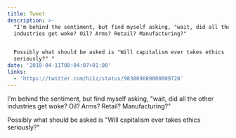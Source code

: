 ```yaml
---
title: Tweet
description: >-
  "I'm behind the sentiment, but find myself asking, "wait, did all the other
  industries get woke? Oil? Arms? Retail? Manufacturing?"


  Possibly what should be asked is "Will capitalism ever takes ethics
  seriously?" "
date: '2018-04-11T08:04:07+01:00'
links:
  - 'https://twitter.com/hi1z/status/983869089000009728'
---
```

I'm behind the sentiment, but find myself asking, "wait, did all the other industries get woke? Oil? Arms? Retail? Manufacturing?"

Possibly what should be asked is "Will capitalism ever takes ethics seriously?" 
